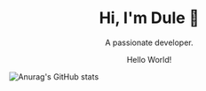 <h1 align="center">Hi, I'm Dule 👋</h1>

<p align="center">A passionate developer.</p>
<p align="center">Hello World!</p>
<!-- <br>
<p align="center">
  Pages (outdated)
</p>
<p align="center">
    https://github.com/dusanmitrovic98/dusanmitrovic98.github.io
</p>
 -->

![Anurag's GitHub stats](https://github-readme-stats.vercel.app/api?username=dusanmitrovic98&theme=github_dark&show_icons=true)

<!--
<p align="center">
<a href="https://www.buymeacoffee.com/dusanmitrovic98" target="_blank"><img src="https/cdn.buymeacoffee.com/buttons/default-orange.png" alt="Buy Me A Coffee" height="41" width="174"></a>
</p>
-->


<!--
<div style="display: grid; grid-template-columns: repeat(3, 1fr); grid-gap: 5px
">
  <div style="width: 100%; background-color: #f1f1f1; text-align: center;>
    <div style="display: grid; grid-template-columns: repeat(2, 1fr); grid-gap: 5px";>
 
  </div>
  <div style="width: 100%; background-color: #f1f1f1; text-align: center;">
      <div><img src="https://raw.githubusercontent.com/sagar-viradiya/sagar-viradiya/master/resources/banner.png"  width="300" height="150"alt="Hello world" style="padding: 20px;"></div>
      <p style="padding: 20px;"><img src="https://media.giphy.com/media/dWesBcTLavkZuG35MI/giphy.gif" width="300" height="150"  /></p>
  </div>
  <div style="width: 100%; background-color: #f1f1f1; text-align: center; background-color: #0D0F17">
  </div>
</div>
-->

<!--
![Snake animation](https://github.com/thepiyushmalhotra/thepiyushmalhotra/blob/output/github-contribution-grid-snake.svg)
-->
<!--
**dusanmitrovic98/dusanmitrovic98** is a ✨ _special_ ✨ repository because its `README.md` (this file) appears on your GitHub profile.

Here are some ideas to get you started:

- 🔭 I’m currently working on ...
- 🌱 I’m currently learning ...
- 👯 I’m looking to collaborate on ...
- 🤔 I’m looking for help with ...
- 💬 Ask me about ...
- 📫 How to reach me: ...
- 😄 Pronouns: ...
- ⚡ Fun fact: ...
-->
